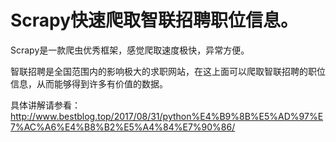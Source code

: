 # Scrapy快速爬取智联招聘职位信息。

Scrapy是一款爬虫优秀框架，感觉爬取速度极快，异常方便。

智联招聘是全国范围内的影响极大的求职网站，在这上面可以爬取智联招聘的职位信息，从而能够得到许多有价值的数据。

具体讲解请参看：http://www.bestblog.top/2017/08/31/python%E4%B9%8B%E5%AD%97%E7%AC%A6%E4%B8%B2%E5%A4%84%E7%90%86/

